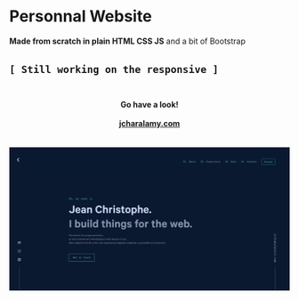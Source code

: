 # Personnal Website

**Made from scratch in plain HTML CSS JS** and a bit of Bootstrap
<br>

`[ Still working on the responsive ]`
<br><br>
----
<div align="center">
    <b>
      Go have a look!<br><br>
    <a href="https://jcharalamy.com">jcharalamy.com</a>
  </b>
  </div>
<br><br>
<img src="./img/pic_readme_cv-min.png"/>
